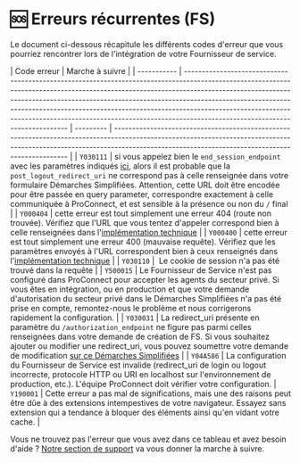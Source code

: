 # 🆘 Erreurs récurrentes (FS)

Le document ci-dessous récapitule les différents codes d'erreur que vous pourriez rencontrer lors de l'intégration de votre Fournisseur de service.

| Code erreur | Marche à suivre                                                                                                                                                                                                                                                                                                                                                                                                                                     |
| ----------- | --------------------------------------------------------------------------------------------------------------------------------------------------------------------------------------------------------------------------------------------------------------------------------------------------------------------------------------------------------------------------------------------------------------------------------------------------- | --------- | ----------------------------------------------------------------------------------------------------------------------------------------------------------------------------------------------------------------------------- |
| `Y030111`   | si vous appelez bien le `end_session_endpoint` avec les paramètres indiqués [ici](./implementation_technique.md), alors il est probable que la `post_logout_redirect_uri` ne correspond pas à celle renseignée dans votre formulaire Démarches Simplifiées. Attention, cette URL doit être encodée pour être passée en query parameter, correspondre exactement à celle communiquée à ProConnect, et est sensible à la présence ou non du `/` final |
| `Y000404`   | cette erreur est tout simplement une erreur 404 (route non trouvée). Vérifiez que l'URL que vous tentez d'appeler correspond bien à celle renseignées dans l'[implémentation technique](./implementation_technique.md)                                                                                                                                                                                                                              |
| `Y000400`   | cette erreur est tout simplement une erreur 400 (mauvaise requête). Vérifiez que les paramètres envoyés à l'URL correspondent bien à ceux renseignés dans l'[implémentation technique](./implementation_technique.md)                                                                                                                                                                                                                               |
| `Y030110`   |  Le cookie de session n'a pas été trouvé dans la requête                                                                                                                                                                                                                                                                                                                                                                                            |
| `Y500015`   | Le Fournisseur de Service n'est pas configuré dans ProConnect pour accepter les agents du secteur privé. Si vous êtes en intégration, ou en production et que votre demande d'autorisation du secteur privé dans le Démarches Simplifiées n'a pas été prise en compte, remontez-nous le problème et nous corrigerons rapidement la configuration.                                                                                                   |
| `Y030031`   | La redirect_uri présente en paramètre du `/authorization_endpoint` ne figure pas parmi celles renseignées dans votre demande de création de FS. Si vous souhaitez ajouter ou modifier une redirect_uri, vous pouvez soumettre votre demande de modification [sur ce Démarches Simplifiées](https://www.demarches-simplifiees.fr/commencer/demande-de-modification-d-un-fournisseur-de-service)                                                      |
| `Y04A586`   | La configuration du Fournisseur de Service est invalide (redirect_uri de login ou logout incorrecte, protocole HTTP ou URI en localhost sur l'environnement de production, etc.). L'équipe ProConnect doit vérifier votre configuration.                                                                                                                                                                                                            | `Y190001` | Cette erreur a pas mal de significations, mais une des raisons peut être dûe à des extensions intempestives de votre navigateur. Essayez sans extension qui a tendance à bloquer des éléments ainsi qu'en vidant votre cache. |

Vous ne trouvez pas l'erreur que vous avez dans ce tableau et avez besoin d'aide ? [Notre section de support](./aide_support.md) va vous donner la marche à suivre.
